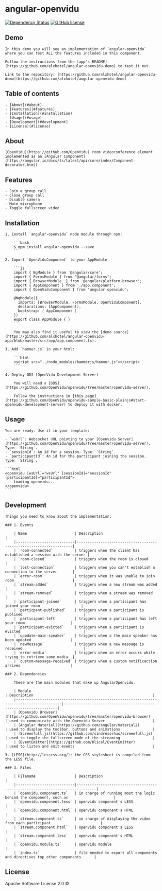 # angular-openvidu
[![Dependency Status](https://david-dm.org/alxhotel/angular-openvidu.svg)](https://david-dm.org/alxhotel/angular-openvidu)
[![GitHub license](https://img.shields.io/badge/License-Apache%202.0-blue.svg)](https://raw.githubusercontent.com/openvidu/angular-openvidu/master/LICENSE)

## Demo

	In this demo you will see an implementation of `angular-openvidu` where you can test ALL the features included in this component.

	Follow the instructions from the [app's README](https://github.com/alxhotel/angular-openvidu-demo) to test it out.

	Link to the repository: [https://github.com/alxhotel/angular-openvidu-demo](https://github.com/alxhotel/angular-openvidu-demo)

## Table of contents

	- [About](#about)
	- [Features](#features)
	- [Installation](#installation)
	- [Usage](#usage)
	- [Development](#development)
	- [License](#license)

## About

	[OpenVidu](https://github.com/OpenVidu) room videoconference element implemented as an [Angular Component](https://angular.io/docs/ts/latest/api/core/index/Component-decorator.html)

## Features

	- Join a group call
	- Close group call
	- Disable camera
	- Mute microphone
	- Toggle fullscreen video

## Installation

	1. Install `angular-openvidu` node module through npm:

		```bash
		$ npm install angular-openvidu --save
		```

	2. Import `OpenViduComponent` to your AppModule

		```js
		import { NgModule } from '@angular/core';
		import { FormsModule } from "@angular/forms";
		import { BrowserModule  } from '@angular/platform-browser';
		import { AppComponent } from './app.component';
		import { OpenViduComponent } from 'angular-openvidu';

		@NgModule({
		  imports: [BrowserModule, FormsModule, OpenViduComponent],
		  declarations: [AppComponent],
		  bootstrap: [ AppComponent ]
		})
		export class AppModule { }
		```

		You may also find it useful to view the [demo source](https://github.com/alxhotel/angular-openvidu-app/blob/master/src/app/app.component.ts).

	3. Add `hammer.js` in your html:

		```html
		<script src="../node_modules/hammerjs/hammer.js"></script>
		```

	4. Deploy ODS (OpenVidu Development Server)

		You will need a [ODS](https://github.com/OpenVidu/openvidu/tree/master/openvidu-server).

		Follow the instructions in [this page](https://github.com/OpenVidu/openvidu-sample-basic-plainjs#start-openvidu-development-server) to deploy it with docker.

## Usage

	You are ready. Use it in your template:

	- `wsUrl`: Websocket URL pointing to your [Openvidu Server](https://github.com/OpenVidu/openvidu/tree/master/openvidu-server). Type: `String`.
	- `sessionId`: An id for a session. Type: `String`.
	- `participantId`: An id for the participant joining the session. Type: `String`.

	```html
	<openvidu [wsUrl]="wsUrl" [sessionId]="sessionId" [participantId]="participantId">
		Loading openvidu...
	</openvidu>
	```

## Development

	Things you need to know about the implementation:

	### 1. Events

		| Name                      | Description                                                        |
		|---------------------------|--------------------------------------------------------------------|
		| `room-connected`          | triggers when the client has established a session with the server |
		| `room-closed`             | triggers when the room is closed                                   |
		| `lost-connection`         | triggers when you can't establish a connection to the server       |
		| `error-room`              | triggers when it was unable to join room                           |
		| `stream-added`            | triggers when a new stream was added                               |
		| `stream-removed`          | triggers when a stream was removed                                 |
		| `participant-joined`      | triggers when a participant has joined your room                   |
		| `particpant-published`    | triggers when a participant is publised                            |
		| `participant-left`        | triggers when a participant has left your room                     |
		| `participant-evicted`     | triggers when a participant is evicted                             |
		| `upodate-main-speaker`    | triggers when a the main speaker has been updated                  |
		| `newMessage`              | triggers when a new message is received                            |
		| `error-media`             | triggers when an error occurs while trying to retrieve some media  |
		| `custom-message-received` | triggers when a custom notificaction arrives                       |

	### 2. Dependencies

		These are the main modules that make up AngularOpenvidu:

		| Module																					| Description														|
		|-------------------------------------------------------------------------------------------|-------------------------------------------------------------------|
		| [Openvidu Browser](https://github.com/OpenVidu/openvidu/tree/master/openvidu-browser)		| used to communicate with the Openvidu Server						|
		| [Angular Material](https://github.com/angular/material2)									| used to display the toolbar, buttons and animations				|
		| [Screenfull.js](https://github.com/sindresorhus/screenfull.js)							| used to toggle the fullscreen mode of the streaming				|
		| [EventEmitter](https://github.com/Olical/EventEmitter)									| used to listen and emit events									|

	3. [LESS](http://lesscss.org/): the CSS stylesheet is compiled from the LESS file.

	### 3. Files

		| Filename                  | Description																	|
		|---------------------------|-------------------------------------------------------------------------------|
		| `openvidu.component.ts`   | in charge of running most the logic behind the component, such as						|
		| `openvidu.component.less` | openvidu component's LESS														|
		| `openvidu.component.html` | openvidu component's HTML														|
		| `stream.component.ts`     | in charge of displaying the video from each participant						|
		| `stream.component.html`   | openvidu component's LESS														|
		| `stream.component.less`   | openvidu component's HTML														|
		| `openvidu.module.ts`      | openvidu module																|
		| `index.ts`				| file needed to export all components and directives top other components		|

## License

Apache Software License 2.0 ©
